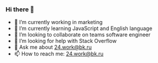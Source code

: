 ### Hi there 👋

<!--
**razor262/razor262** is a ✨ _special_ ✨ repository because its `README.md` (this file) appears on your GitHub profile.

Here are some ideas to get you started:-->

- 🔭 I’m currently working in marketing
- 🌱 I’m currently learning JavaScript and English language
- 👯 I’m looking to collaborate on teams software engineer
- 🤔 I’m looking for help with Stack Overflow
- 💬 Ask me about 24.work@bk.ru
- 📫 How to reach me: 24.work@bk.ru
<!--
- 😄 Pronouns: ...
- ⚡ Fun fact: ...
-->
